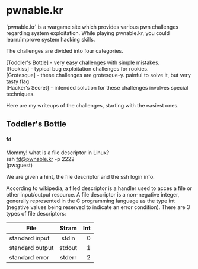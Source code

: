 # pwnable.kr

'pwnable.kr' is a wargame site which provides various pwn challenges regarding system exploitation. While playing pwnable.kr, you could learn/improve system hacking skills.

The challenges are divided into four categories.  

[Toddler's Bottle]  -  very easy challenges with simple mistakes.  
[Rookiss]  -  typical bug exploitation challenges for rookies.  
[Grotesque]  -  these challenges are grotesque-y. painful to solve it, but very tasty flag  
[Hacker's Secret]  -  intended solution for these challenges involves special techniques.  

Here are  my writeups of the challenges, starting with the easiest ones.

## Toddler's Bottle

#### fd
Mommy! what is a file descriptor in Linux?  
ssh fd@pwnable.kr -p 2222   
(pw:guest)  

We are given a hint, the file descriptor and the ssh login info.

According to wikipedia, a filed descriptor is a handler used to acces a file or other input/output resource. 
A file descriptor is a non-negative integer, generally represented in the C programming language as the type int (negative values being reserved  to indicate an error condition).
There are 3 types of file descriptors:  

| File          | Stram         | Int   |
| ------------- |:-------------:| -----:|
|standard input    |stdin    | 0
|standard output   | stdout |   1 |
|standard error| stderr |    2 |

